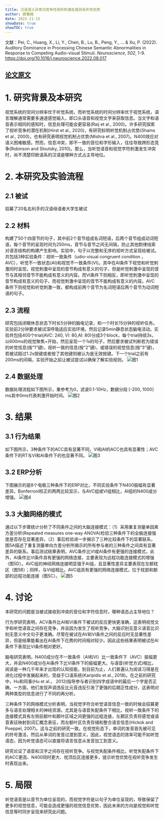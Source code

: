 ```yaml
---
title: 汉语语义异常对竞争性视听刺激处理具有听觉优势
author: 薛雅楠
date: 2022-11-15
showDate: true
showTOC: true
---
```

文献：Pei, C., Huang, X., Li, Y., Chen, B., Lu, B., Peng, Y., ... & Xu, P. (2022). Auditory Dominance in Processing Chinese Semantic Abnormalities in Response to Competing Audio-visual Stimuli. _Neuroscience_, _502_, 1-9.
https://doi.org/10.1016/j.neuroscience.2022.08.017
## [论文原文](../Source_Files/2022-11-15-XYN1.Pdf)
# 1. 研究背景及本研究
视觉系统的空间分辨率优于听觉系统，而听觉系统的时间分辨率优于视觉系统，语言理解通常需要多通道感觉输入，即口头语音和视觉文字来获取信息。当文字和语音表示相同的感知时，信息处理可能会更容易(Raij et al., 2000)。许多研究探索了视听竞争的潜在机制(Hirst et al., 2020)，有研究标明听觉机制占优势(Shams et al., 2000)，也有研究表明视觉机制占优势(Mishra et al., 2007)。N400效应对语义困难敏感。然而，信息冲突，即不一致的音位和字形输入，往往导致跨形态竞争(Robinson and Sloutsky, 2010)。那么，当听觉语音和视觉字符刺激发生冲突时，尚不清楚印欧语系的汉语是哪种方式占主导地位。
# 2. 本研究及实验流程
## 2.1 被试
招募了20名右利手的汉语母语者大学生被试
## 2.2 材料
构建了50个四音节的句子，其中前2个音节组成名词短语，后两个音节组成动词短语，每个音节的呈现时间为250ms，音节与音节之间无间隔，防止其他韵律线索对语言结构的构建产生影响。实验中，句子以完整和无序的视听方式呈现给被试。共包括3种实验条件：视听一致条件（udio-visual congruent condition ，AVC），听觉不一致状态(AI)和视觉不一致条件(VI)。其中在AI条件下视觉和听觉刺激同时呈现，视觉刺激中呈现的音节构成有意义的句子，但是听觉刺激中呈现的音节与其相邻音节不能构成有意义的内容。而VI条件下则相反，即听觉刺激中呈现的音节构成有意义的句子，而视觉刺激中呈现的音节不能构成有意义的内容。AVC条件下则视觉和听觉刺激一致，都构成前两个音节为名词短语后两个音节为动词短语的句子。
## 2.3 流程
研究包括闭眼休息状态下时长5分钟的脑电记录，和一个时长15分钟的视听任务。实验前2分钟要求被试深呼吸适应实验环境，然后记录5min静息状态脑电活动。实验共包括400个trial(AVC: 240, VI: 80,AI: 80)分成3个block，每个trial持续3s，以600ms的视觉聚焦+开始，然后呈现一个1s的句子，然后要求被试判断若为错误的听觉信息(按“1”键)，视听一致的信息(按“2”键)，或错误的视觉信息(按“3”键)，若被试超过1.2s按键或者按了其他键则被认为是无效按键。下一个trial之前有200ms的间隔，实验开始之前让被试尝试以确保了解实验规则。
![图1](../Supporting_Information/2022-11-15-XYN1-Fig-1.png)
## 2.4 数据处理
数据处理流程如下图所示，重参考为0，滤波0.1-10Hz，数据分段 [-200, 1000] ms其中0ms代表刺激开始时间。
![图2](../Supporting_Information/2022-11-15-XYN1-Fig-2.png)
# 3. 结果
## 3.1 行为结果
如下图所示，3种条件下的ACC具有显著不同，VI和AI的ACC也具有显著性；AVC条件下的RT与VI和AI条件下的也显著不同。
![图3](../Supporting_Information/2022-11-15-XYN1-Fig-3.png)
## 3.2 ERP分析
下图展示的是8个电极三种条件下的ERP对比，不同实验条件下N400振幅有显著差异。Bonferroni校正的两两比较显示，与AVC组或VI组相比，AI组的N400成分增强。
![图4](../Supporting_Information/2022-11-15-XYN1-Fig-4.png)
## 3.3 大脑网络的模式
通过以下步骤统计分析了不同条件之间的大脑连接模式：（1）采用重复测量单因素方差分析(Repeated measures one-way ANOVA)检验三种条件下的全脑连接强度是否存在显著差异。（2）事后检验进一步揭示了三种比较条件下的显著联系，图5A描述了重复测量单向方差分析所揭示的所有参与者的三种条件之间具有显著差异的联系。事后测试结果表明，AVC条件比VI或AI条件有更强的连接模式，此外，AI条件比VI条件具有更强的网络连接，主要表现为远程功能连接模式的增强（图5D）。AVC组的神经网络连接明显强于AI组，且显著性差异主要表现在左额枕区（图5B）；同样，与VI组相比，AVC组具有更强的网络连接模式，位于枕部和额部的远程功能连接（图5C）。
![图5](../Supporting_Information/2022-11-15-XYN1-Fig-5.png)
# 4. 讨论
本研究的问题是当被试接收到冲突的音位和字符信息时，哪种语态占主导地位？

行为学研究表明，ACV条件比AI和VI条件下被试的反应更快更准确，这表明视觉文字和听觉语音之间存在竞争，并且因为发生了视听竞争，大脑识别无意义语音比识别无意义中文句子更准确。尽管在被试在AV和VI条件之间的反应时无显著性差异，但是结果能看出在AI条件下花费的时间相对较少。因此这些结果表明被试在AI条件下表现比VI条件相对更好。

脑电研究表明，N400成分在不一致条件（AI和VI）比一致条件下（AVC）振幅更大，并且N400成分在AI条件下比VI条件下的振幅更大。与语音(听觉方式)相比，阅读是一种几千年来才出现的认知技能，到目前为止，人们普遍认为阅读习得是在进化过程中发展起来的，受益于口语系统(Karipidis et al., 2018)。在之前的研究中，Hu和同事(Hu et al.， 2012)指导参与者识别四字成语中的最后一个字是否正确，一方面，他们发现声调违反比元音违反引发了更强的后期正性成分，这表明对两种类型的信息进行了不同的再分析。

三种条件下的网络模式分析表明，当视觉字符合听觉语音信息一致的时候会招募更多与语言处理相关的神经资源。尤其是与语音失配条件下相比，视听一致条件下的连接模式具有左侧前额叶和颞叶区域之间更强的远程连接，左颞区负责将感觉或语音表征映射到词汇概念表征，而左额叶区负责存储和整合语言信息(Hickok and Poeppel, 2007)。这与之前的研究一致。在视觉形态下，单词的发音首先被可见的符号激活，然后从单词的发音过渡到意义，因此，视觉语态的效率可能不如听觉语态，因为听觉语态可以直接将语言信息从发音加工到意义。

研究论证了语音和汉字之间存在视听竞争。与视觉失配条件相比，听觉失配条件下的ACC更高、N400同时更大、枕顶后区连接更多，提示听觉优势在视听竞争发生时表现出来。
# 5. 局限
听觉语音是以音节为单位呈现的，而视觉字符是以句子为单位呈现的，导致保留了更多的视觉信息，可能会造成更强的视觉信息优势，因此未来的方向是视觉和听觉信息等时同步呈现来研究此问题。
